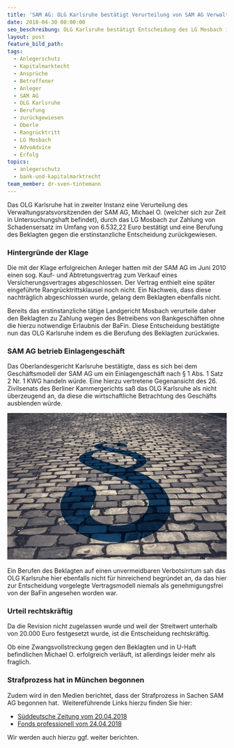 ```yaml
---
title: 'SAM AG: OLG Karlsruhe bestätigt Verurteilung von SAM AG Verwaltungsrat'
date: 2018-04-30 00:00:00
seo_beschreibung: OLG Karlsruhe bestätigt Entscheidung des LG Mosbach in Sachen SAM AG
layout: post
feature_bild_path:
tags:
  - Anlegerschutz
  - Kapitalmarktecht
  - Ansprüche
  - Betroffener
  - Anleger
  - SAM AG
  - OLG Karlsruhe
  - Berufung
  - zurückgewiesen
  - Oberle
  - Rangrücktritt
  - LG Mosbach
  - AdvoAdvice
  - Erfolg
topics:
  - anlegerschutz
  - bank-und-kapitalmarktrecht
team_member: dr-sven-tintemann
---
```


Das OLG Karlsruhe hat in zweiter Instanz eine Verurteilung des Verwaltungsratsvorsitzenden der SAM AG, Michael O. (welcher sich zur Zeit in Untersuchungshaft befindet), durch das LG Mosbach zur Zahlung von Schadensersatz im Umfang von 6.532,22 Euro best&auml;tigt und eine Berufung des Beklagten gegen die erstinstanzliche Entscheidung zur&uuml;ckgewiesen.

### Hintergr&uuml;nde der Klage

Die mit der Klage erfolgreichen Anleger hatten mit der SAM AG im Juni 2010 einen sog. Kauf- und Abtretungsvertrag zum Verkauf eines Versicherungsvertrages abgeschlossen. Der Vertrag enthielt eine sp&auml;ter eingef&uuml;hrte Rangr&uuml;cktrittsklausel noch nicht. Ein Nachweis, dass diese nachtr&auml;glich abgeschlossen wurde, gelang dem Beklagten ebenfalls nicht.

Bereits das erstinstanzliche t&auml;tige Landgericht Mosbach verurteile daher den Beklagten zu Zahlung wegen des Betreibens von Bankgesch&auml;ften ohne die hierzu notwendige Erlaubnis der BaFin. Diese Entscheidung best&auml;tigte nun das OLG Karlsruhe indem es die Berufung des Beklagten zur&uuml;ckwies.

### SAM AG betrieb Einlagengesch&auml;ft

Das Oberlandesgericht Karlsruhe best&auml;tigte, dass es sich bei dem Gesch&auml;ftsmodell der SAM AG um ein Einlagengesch&auml;ft nach &sect; 1 Abs. 1 Satz 2 Nr. 1 KWG handeln w&uuml;rde. Eine hierzu vertretene Gegenansicht des 26. Zivilsenats des Berliner Kammergerichts sa&szlig; das OLG Karlsruhe als nicht &uuml;berzeugend an, da diese die wirtschaftliche Betrachtung des Gesch&auml;fts ausblenden w&uuml;rde.&nbsp;

![](/uploads/courts-2962346-1280.jpg)

Ein Berufen des Beklagten auf einen unvermeidbaren Verbotsirrtum sah das OLG Karlsruhe hier ebenfalls nicht f&uuml;r hinreichend begr&uuml;ndet an, da das hier zur Entscheidung vorgelegte Vertragsmodell niemals als genehmigungsfrei von der BaFin angesehen worden war.

### Urteil rechtskr&auml;ftig

Da die Revision nicht zugelassen wurde und weil der Streitwert unterhalb von 20.000 Euro festgesetzt wurde, ist die Entscheidung rechtskr&auml;ftig.

Ob eine Zwangsvollstreckung gegen den Beklagten und in U-Haft befindlichen Michael O. erfolgreich verl&auml;uft, ist allerdings leider mehr als fraglich.

### Strafprozess hat in M&uuml;nchen begonnen

Zudem wird in den Medien berichtet, dass der Strafprozess in Sachen SAM AG begonnen hat.&nbsp; Weiteref&uuml;hrende Links hierzu finden Sie hier:

* [S&uuml;ddeutsche Zeitung vom 20.04.2018](http://www.sueddeutsche.de/muenchen/prozess-vier-angeklagte-sollen-tausende-privatanleger-geprellt-haben-1.3951788)
* [Fonds professionell vom 24.04.2018](http://www.fondsprofessionell.de/news/recht/headline/millionenbetrug-prozess-gegen-sam-finanz-gestartet-143059/)

Wir werden auch hierzu ggf. weiter berichten.

&nbsp;

&nbsp;

&nbsp;

&nbsp;

&nbsp;